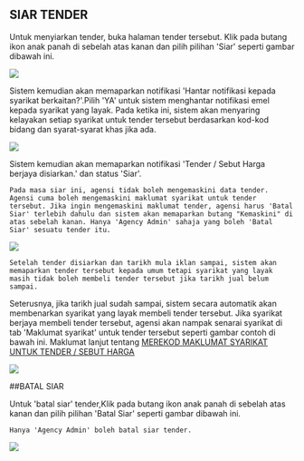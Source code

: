 ## SIAR TENDER

Untuk menyiarkan tender, buka halaman tender tersebut. Klik pada butang ikon anak panah di sebelah atas kanan dan pilih pilihan 'Siar' seperti gambar dibawah ini.

![](/docs/public/content/images/siar/arrowsiar.png)

Sistem kemudian akan memaparkan notifikasi 'Hantar notifikasi kepada syarikat berkaitan?'.Pilih 'YA' untuk sistem menghantar notifikasi emel kepada syarikat yang layak. Pada ketika ini, sistem akan menyaring kelayakan setiap syarikat untuk tender tersebut berdasarkan kod-kod bidang dan syarat-syarat khas jika ada.

![](/docs/public/content/images/siar/email_syarikat_siar.png)

Sistem kemudian akan memaparkan notifikasi 'Tender / Sebut Harga berjaya disiarkan.' dan status 'Siar'.

    Pada masa siar ini, agensi tidak boleh mengemaskini data tender. Agensi cuma boleh mengemaskini maklumat syarikat untuk tender tersebut. Jika ingin mengemaskini maklumat tender, agensi harus 'Batal Siar' terlebih dahulu dan sistem akan memaparkan butang "Kemaskini" di atas sebelah kanan. Hanya 'Agency Admin' sahaja yang boleh 'Batal Siar' sesuatu tender itu.

![](/docs/public/content/images/siar/tender_siar.png)

    Setelah tender disiarkan dan tarikh mula iklan sampai, sistem akan memaparkan tender tersebut kepada umum tetapi syarikat yang layak masih tidak boleh membeli tender tersebut jika tarikh jual belum sampai.

Seterusnya, jika tarikh jual sudah sampai, sistem secara automatik akan membenarkan syarikat yang layak membeli tender tersebut. Jika syarikat berjaya membeli tender tersebut, agensi akan nampak senarai syarikat di tab 'Maklumat syarikat' untuk tender tersebut seperti gambar contoh di bawah ini. Maklumat lanjut tentang [MEREKOD MAKLUMAT SYARIKAT UNTUK TENDER / SEBUT HARGA](/manuals/rekod)

![](/docs/public/content/images/beli/senarai_syarikat_beli_online.png)


##BATAL SIAR

Untuk 'batal siar' tender,Klik pada butang ikon anak panah di sebelah atas kanan dan pilih pilihan 'Batal Siar' seperti gambar dibawah ini.

    Hanya 'Agency Admin' boleh batal siar tender.

![](/docs/public/content/images/siar/batal_siar.png)
